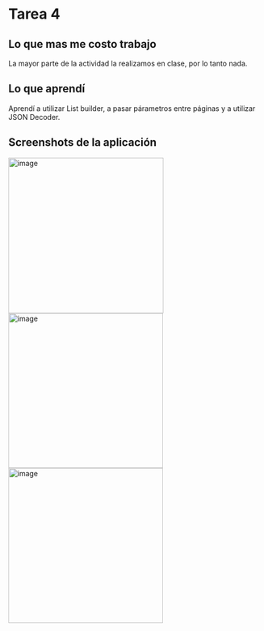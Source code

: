 # Tarea 4

## Lo que mas me costo trabajo

La mayor parte de la actividad la realizamos en clase, por lo tanto nada.

## Lo que aprendí

Aprendí a utilizar List builder, a pasar párametros entre páginas y a utilizar JSON Decoder.

## Screenshots de la aplicación


  


 <img width="307" alt="image" src="https://github.com/josefranciscogv/PMD_T4/assets/60234623/12a51257-b7eb-47ee-a9b2-43ee7051313f">  
<img width="306" alt="image" src="https://github.com/josefranciscogv/PMD_T4/assets/60234623/aa813f54-4bb0-4f65-a4c0-c477bdc5dd2b">  
<img width="306" alt="image" src="https://github.com/josefranciscogv/PMD_T4/assets/60234623/60524ad6-3966-4a8a-b6a7-815063404f9e">


